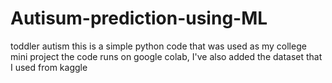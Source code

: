 # Autisum-prediction-using-ML
toddler autism
this is a simple python code that was used as my college mini project
the code runs on google colab, I've also added the dataset that I used from kaggle
